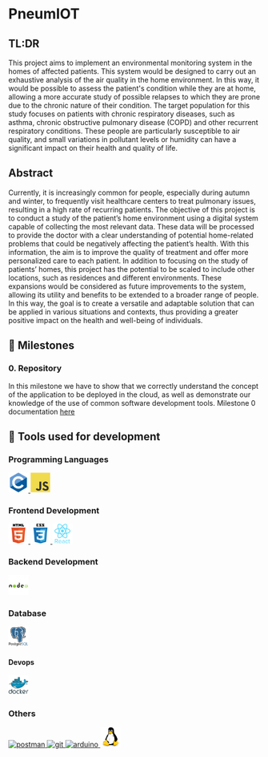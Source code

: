 # PneumIOT

## TL:DR

This project aims to implement an environmental monitoring system in the homes of affected patients.
This system would be designed to carry out an exhaustive analysis of the air quality in the home environment. In this way, it would be possible to assess the patient's condition while they are at home, allowing a more accurate study of possible relapses to which they are prone due to the chronic nature of their condition.
The target population for this study focuses on patients with chronic respiratory diseases, such as asthma, chronic obstructive pulmonary disease (COPD) and other recurrent respiratory conditions. These people are particularly susceptible to air quality, and small variations in pollutant levels or humidity can have a significant impact on their health and quality of life.

## Abstract

Currently, it is increasingly common for people, especially during autumn
and winter, to frequently visit healthcare centers to treat pulmonary issues,
resulting in a high rate of recurring patients. The objective of this project is
to conduct a study of the patient’s home environment using a digital system
capable of collecting the most relevant data. These data will be processed
to provide the doctor with a clear understanding of potential home-related
problems that could be negatively affecting the patient’s health. With this
information, the aim is to improve the quality of treatment and offer more
personalized care to each patient.
In addition to focusing on the study of patients’ homes, this project
has the potential to be scaled to include other locations, such as residences
and different environments. These expansions would be considered as future
improvements to the system, allowing its utility and benefits to be extended
to a broader range of people. In this way, the goal is to create a versatile and
adaptable solution that can be applied in various situations and contexts,
thus providing a greater positive impact on the health and well-being of
individuals.

## :rocket: Milestones

### 0. Repository

In this milestone we have to show that we correctly understand the concept of the application to be deployed in the cloud, as well as demonstrate our knowledge of the use of common software development tools. Milestone 0 documentation [here](https://github.com/MauronMP/PneumIOT/docs/Milestone/0_Repository.md)


## :hammer: Tools used for development

### Programming Languages
<a href="https://www.cprogramming.com/" target="_blank" rel="noreferrer"> <img src="https://raw.githubusercontent.com/devicons/devicon/master/icons/c/c-original.svg" alt="c" width="40" height="40"/> </a> 
<a href="https://developer.mozilla.org/en-US/docs/Web/JavaScript" target="_blank" rel="noreferrer"> <img src="https://raw.githubusercontent.com/devicons/devicon/master/icons/javascript/javascript-original.svg" alt="javascript" width="40" height="40"/> </a> 


### Frontend Development
<a href="https://www.w3.org/html/" target="_blank" rel="noreferrer"> <img src="https://raw.githubusercontent.com/devicons/devicon/master/icons/html5/html5-original-wordmark.svg" alt="html5" width="40" height="40"/> </a> 
<a href="https://www.w3schools.com/css/" target="_blank" rel="noreferrer"> <img src="https://raw.githubusercontent.com/devicons/devicon/master/icons/css3/css3-original-wordmark.svg" alt="css3" width="40" height="40"/> </a> 
<a href="https://reactjs.org/" target="_blank" rel="noreferrer"> <img src="https://raw.githubusercontent.com/devicons/devicon/master/icons/react/react-original-wordmark.svg" alt="react" width="40" height="40"/> </a> 

### Backend Development
<a href="https://nodejs.org" target="_blank" rel="noreferrer"> <img src="https://raw.githubusercontent.com/devicons/devicon/master/icons/nodejs/nodejs-original-wordmark.svg" alt="nodejs" width="40" height="40"/> </a>

### Database
<a href="https://www.postgresql.org" target="_blank" rel="noreferrer"> <img src="https://raw.githubusercontent.com/devicons/devicon/master/icons/postgresql/postgresql-original-wordmark.svg" alt="postgresql" width="40" height="40"/> </a> 

#### Devops
<a href="https://www.docker.com/" target="_blank" rel="noreferrer"> <img src="https://raw.githubusercontent.com/devicons/devicon/master/icons/docker/docker-original-wordmark.svg" alt="docker" width="40" height="40"/> </a> 

### Others
<a href="https://postman.com" target="_blank" rel="noreferrer"> <img src="https://www.vectorlogo.zone/logos/getpostman/getpostman-icon.svg" alt="postman" width="40" height="40"/> </a> 
<a href="https://git-scm.com/" target="_blank" rel="noreferrer"> <img src="https://www.vectorlogo.zone/logos/git-scm/git-scm-icon.svg" alt="git" width="40" height="40"/> </a>
<a href="https://www.arduino.cc/" target="_blank" rel="noreferrer"> <img src="https://cdn.worldvectorlogo.com/logos/arduino-1.svg" alt="arduino" width="40" height="40"/> </a> 
<a href="https://www.linux.org/" target="_blank" rel="noreferrer"> <img src="https://raw.githubusercontent.com/devicons/devicon/master/icons/linux/linux-original.svg" alt="linux" width="40" height="40"/> </a>